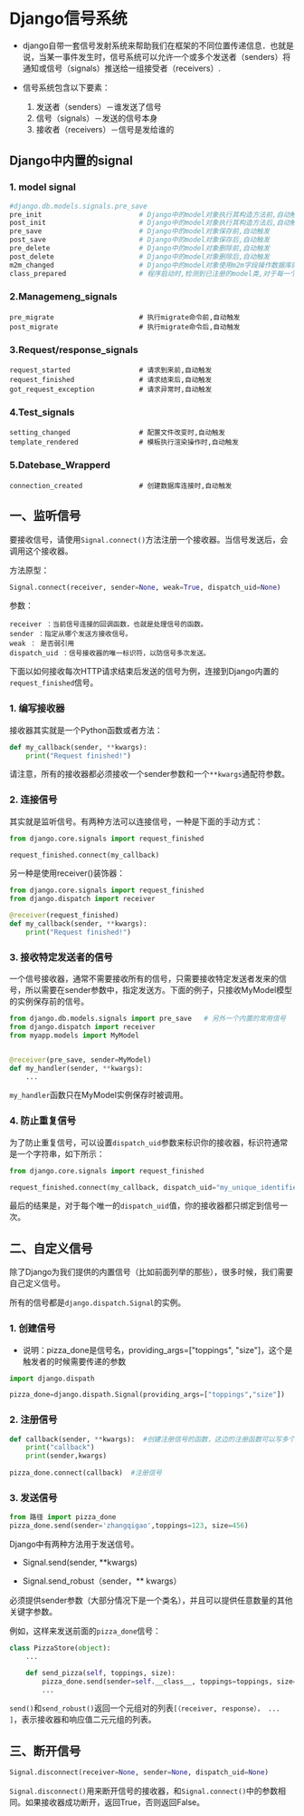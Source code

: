 # Django信号系统

- django自带一套信号发射系统来帮助我们在框架的不同位置传递信息．也就是说，当某一事件发生时，信号系统可以允许一个或多个发送者（senders）将通知或信号（signals）推送给一组接受者（receivers）.

- 信号系统包含以下要素：
  1. 发送者（senders）－谁发送了信号
  2. 信号（signals）－发送的信号本身
  3. 接收者（receivers）－信号是发给谁的

## Django中内置的signal

### 1. model signal

```python
#django.db.models.signals.pre_save
pre_init                        # Django中的model对象执行其构造方法前,自动触发
post_init                       # Django中的model对象执行其构造方法后,自动触发
pre_save                        # Django中的model对象保存前,自动触发
post_save                       # Django中的model对象保存后,自动触发
pre_delete                      # Django中的model对象删除前,自动触发
post_delete                     # Django中的model对象删除后,自动触发
m2m_changed                     # Django中的model对象使用m2m字段操作数据库的第三张表(add,remove,clear,update),自动触发
class_prepared                  # 程序启动时,检测到已注册的model类,对于每一个类,自动触发
```

### 2.Managemeng_signals

```
pre_migrate                     # 执行migrate命令前,自动触发
post_migrate                    # 执行migrate命令后,自动触发 
```

### 3.Request/response_signals

```
request_started                 # 请求到来前,自动触发
request_finished                # 请求结束后,自动触发
got_request_exception           # 请求异常时,自动触发
```

### 4.Test_signals

```
setting_changed                 # 配置文件改变时,自动触发
template_rendered               # 模板执行渲染操作时,自动触发
```

### 5.Datebase_Wrapperd

```
connection_created              # 创建数据库连接时,自动触发
```

##  一、监听信号

要接收信号，请使用`Signal.connect()`方法注册一个接收器。当信号发送后，会调用这个接收器。

方法原型：

```python
Signal.connect(receiver, sender=None, weak=True, dispatch_uid=None)
```

参数：

```
receiver ：当前信号连接的回调函数，也就是处理信号的函数。 
sender ：指定从哪个发送方接收信号。 
weak ： 是否弱引用
dispatch_uid ：信号接收器的唯一标识符，以防信号多次发送。
```

下面以如何接收每次HTTP请求结束后发送的信号为例，连接到Django内置的`request_finished`信号。

### 1. 编写接收器

接收器其实就是一个Python函数或者方法：

```python
def my_callback(sender, **kwargs):
    print("Request finished!")
```

请注意，所有的接收器都必须接收一个sender参数和一个`**kwargs`通配符参数。

### 2. 连接信号

其实就是监听信号。有两种方法可以连接信号，一种是下面的手动方式：

```python
from django.core.signals import request_finished

request_finished.connect(my_callback)
```

另一种是使用receiver()装饰器：

```python
from django.core.signals import request_finished
from django.dispatch import receiver

@receiver(request_finished)
def my_callback(sender, **kwargs):
    print("Request finished!")
```

### 3. 接收特定发送者的信号

一个信号接收器，通常不需要接收所有的信号，只需要接收特定发送者发来的信号，所以需要在sender参数中，指定发送方。下面的例子，只接收MyModel模型的实例保存前的信号。

```python
from django.db.models.signals import pre_save   # 另外一个内置的常用信号
from django.dispatch import receiver
from myapp.models import MyModel


@receiver(pre_save, sender=MyModel)
def my_handler(sender, **kwargs):
    ...
```

`my_handler`函数只在MyModel实例保存时被调用。

### 4. 防止重复信号

为了防止重复信号，可以设置`dispatch_uid`参数来标识你的接收器，标识符通常是一个字符串，如下所示：

```python
from django.core.signals import request_finished

request_finished.connect(my_callback, dispatch_uid="my_unique_identifier")
```

最后的结果是，对于每个唯一的`dispatch_uid`值，你的接收器都只绑定到信号一次。

## 二、自定义信号

除了Django为我们提供的内置信号（比如前面列举的那些），很多时候，我们需要自己定义信号。

所有的信号都是`django.dispatch.Signal`的实例。

### 1. 创建信号

- 说明：pizza_done是信号名，providing_args=["toppings", "size"]，这个是触发者的时候需要传递的参数　　　　

```python
import django.dispath

pizza_done=django.dispath.Signal(providing_args=["toppings","size"])
```

### 2. 注册信号　　　　

```python
def callback(sender, **kwargs):  #创建注册信号的函数，这边的注册函数可以写多个
    print("callback")
    print(sender,kwargs)
  
pizza_done.connect(callback)  #注册信号
```

### 3. 发送信号　　

```python
from 路径 import pizza_done
pizza_done.send(sender='zhangqigao',toppings=123, size=456)
```

Django中有两种方法用于发送信号。

- Signal.send(sender, **kwargs)

- Signal.send_robust（sender，** kwargs）

必须提供sender参数（大部分情况下是一个类名），并且可以提供任意数量的其他关键字参数。

例如，这样来发送前面的`pizza_done`信号：

```python
class PizzaStore(object):
    ...

    def send_pizza(self, toppings, size):
        pizza_done.send(sender=self.__class__, toppings=toppings, size=size)
        ...
```

`send()`和`send_robust()`返回一个元组对的列表`[（receiver, response）， ... ]`，表示接收器和响应值二元元组的列表。

## 三、断开信号

```python
Signal.disconnect(receiver=None, sender=None, dispatch_uid=None)
```

`Signal.disconnect()`用来断开信号的接收器，和`Signal.connect()`中的参数相同。如果接收器成功断开，返回True，否则返回False。